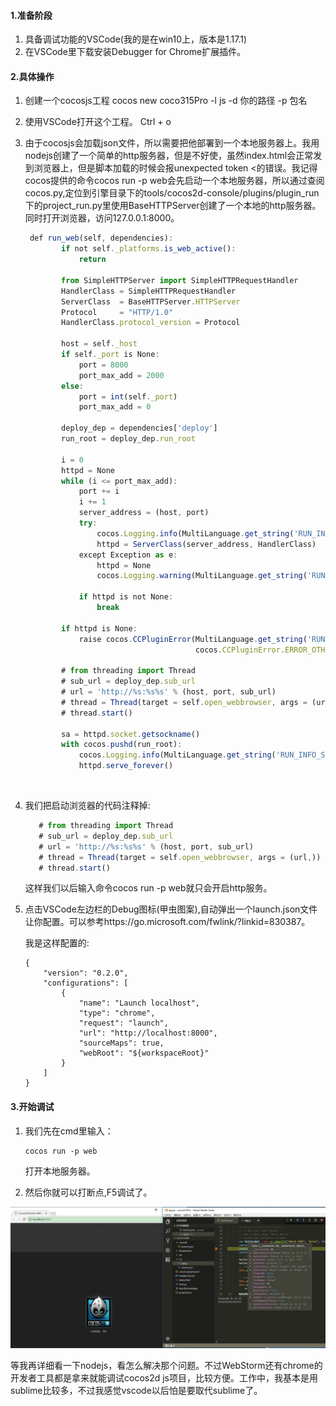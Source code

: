 #### 1.准备阶段

1. 具备调试功能的VSCode(我的是在win10上，版本是1.17.1)
2. 在VSCode里下载安装Debugger for Chrome扩展插件。

#### 2.具体操作

1. 创建一个cocosjs工程 cocos new coco315Pro -l js -d 你的路径 -p 包名

2. 使用VSCode打开这个工程。  Ctrl + o

3. 由于cocosjs会加载json文件，所以需要把他部署到一个本地服务器上。我用nodejs创建了一个简单的http服务器，但是不好使，虽然index.html会正常发到浏览器上，但是脚本加载的时候会报unexpected token <的错误。我记得cocos提供的命令cocos run -p web会先启动一个本地服务器，所以通过查阅cocos.py,定位到引擎目录下的tools/cocos2d-console/plugins/plugin_run下的project_run.py里使用BaseHTTPServer创建了一个本地的http服务器。同时打开浏览器，访问127.0.0.1:8000。

   ```javascript
    def run_web(self, dependencies):
           if not self._platforms.is_web_active():
               return

           from SimpleHTTPServer import SimpleHTTPRequestHandler
           HandlerClass = SimpleHTTPRequestHandler
           ServerClass  = BaseHTTPServer.HTTPServer
           Protocol     = "HTTP/1.0"
           HandlerClass.protocol_version = Protocol

           host = self._host
           if self._port is None:
               port = 8000
               port_max_add = 2000
           else:
               port = int(self._port)
               port_max_add = 0

           deploy_dep = dependencies['deploy']
           run_root = deploy_dep.run_root

           i = 0
           httpd = None
           while (i <= port_max_add):
               port += i
               i += 1
               server_address = (host, port)
               try:
                   cocos.Logging.info(MultiLanguage.get_string('RUN_INFO_HOST_PORT_FMT', (host, port)))
                   httpd = ServerClass(server_address, HandlerClass)
               except Exception as e:
                   httpd = None
                   cocos.Logging.warning(MultiLanguage.get_string('RUN_WARNING_SERVER_FAILED_FMT', (host, port, e)))

               if httpd is not None:
                   break

           if httpd is None:
               raise cocos.CCPluginError(MultiLanguage.get_string('RUN_ERROR_START_SERVER_FAILED'),
                                         cocos.CCPluginError.ERROR_OTHERS)

           # from threading import Thread
           # sub_url = deploy_dep.sub_url
           # url = 'http://%s:%s%s' % (host, port, sub_url)
           # thread = Thread(target = self.open_webbrowser, args = (url,))
           # thread.start()

           sa = httpd.socket.getsockname()
           with cocos.pushd(run_root):
               cocos.Logging.info(MultiLanguage.get_string('RUN_INFO_SERVING_FMT', (sa[0], sa[1])))
               httpd.serve_forever()
   ```

   ​

4. 我们把启动浏览器的代码注释掉:

   ```javascript
      # from threading import Thread
      # sub_url = deploy_dep.sub_url
      # url = 'http://%s:%s%s' % (host, port, sub_url)
      # thread = Thread(target = self.open_webbrowser, args = (url,))
      # thread.start()
   ```

   这样我们以后输入命令cocos run -p web就只会开启http服务。

5. 点击VSCode左边栏的Debug图标(甲虫图案),自动弹出一个launch.json文件让你配置。可以参考https://go.microsoft.com/fwlink/?linkid=830387。

   我是这样配置的:

   ```javasc
   {
       "version": "0.2.0",
       "configurations": [
           {
               "name": "Launch localhost",
               "type": "chrome",
               "request": "launch",
               "url": "http://localhost:8000",
               "sourceMaps": true,
               "webRoot": "${workspaceRoot}"
           }
       ]
   }
   ```

#### 3.开始调试

1. 我们先在cmd里输入：

   ```javasc
   cocos run -p web
   ```

   打开本地服务器。

2. 然后你就可以打断点,F5调试了。

![20171013-150948](20171013-150948.jpg)



等我再详细看一下nodejs，看怎么解决那个问题。不过WebStorm还有chrome的开发者工具都是拿来就能调试cocos2d js项目，比较方便。工作中，我基本是用sublime比较多，不过我感觉vscode以后怕是要取代sublime了。

```javasc

```

